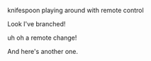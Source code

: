 knifespoon
playing around with remote control

Look I've branched!

uh oh a remote change!

And here's another one.
